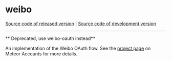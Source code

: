 # weibo
[Source code of released version](https://github.com/meteor/meteor/tree/master/packages/weibo) | [Source code of development version](https://github.com/meteor/meteor/tree/devel/packages/weibo)
***

** Deprecated, use weibo-oauth instead**

An implementation of the Weibo OAuth flow. See the [project
page](https://docs.meteor.com/api/accounts) on Meteor Accounts for more
details.
